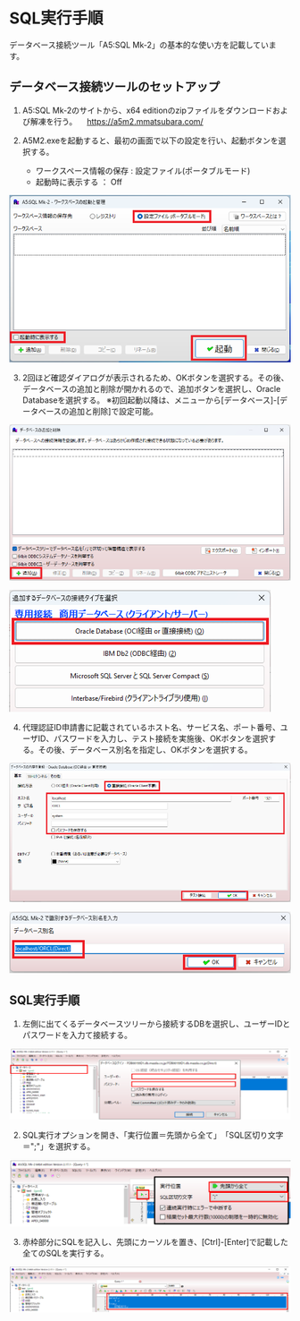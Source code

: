 # SQL実行手順

データベース接続ツール「A5:SQL Mk-2」の基本的な使い方を記載しています。

## データベース接続ツールのセットアップ

1. A5:SQL Mk-2のサイトから、x64 editionのzipファイルをダウンロードおよび解凍を行う。
　https://a5m2.mmatsubara.com/

2. A5M2.exeを起動すると、最初の画面で以下の設定を行い、起動ボタンを選択する。
   - ワークスペース情報の保存 : 設定ファイル(ポータブルモード)
   - 起動時に表示する ： Off

![alt text](https://raw.githubusercontent.com/atoji0/outsystem_dev/main/wiki/image/SQL実行手順/image.png?token=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)

3. 2回ほど確認ダイアログが表示されるため、OKボタンを選択する。その後、データベースの追加と削除が開かれるので、追加ボタンを選択し、Oracle Databaseを選択する。
※初回起動以降は、メニューから[データベース]-[データベースの追加と削除]で設定可能。

![alt text](https://raw.githubusercontent.com/atoji0/outsystem_dev/main/wiki/image/SQL実行手順/image-1.png?token=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)

![alt text](https://raw.githubusercontent.com/atoji0/outsystem_dev/main/wiki/image/SQL実行手順/image-2.png?token=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)

4. 代理認証ID申請書に記載されているホスト名、サービス名、ポート番号、ユーザID、パスワードを入力し、テスト接続を実施後、OKボタンを選択する。その後、データベース別名を指定し、OKボタンを選択する。

![alt text](https://raw.githubusercontent.com/atoji0/outsystem_dev/main/wiki/image/SQL実行手順/image-3.png?token=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)

![alt text](https://raw.githubusercontent.com/atoji0/outsystem_dev/main/wiki/image/SQL実行手順/image-4.png?token=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)

## SQL実行手順

1. 左側に出てくるデータベースツリーから接続するDBを選択し、ユーザーIDとパスワードを入力て接続する。

![alt text](https://raw.githubusercontent.com/atoji0/outsystem_dev/main/wiki/image/SQL実行手順/image-5.png?token=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)

2. SQL実行オプションを開き、「実行位置＝先頭から全て」　「SQL区切り文字＝";"」を選択する。

![alt text](https://raw.githubusercontent.com/atoji0/outsystem_dev/main/wiki/image/SQL実行手順/image-6.png?token=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)

3. 赤枠部分にSQLを記入し、先頭にカーソルを置き、[Ctrl]-[Enter]で記載した全てのSQLを実行する。

![alt text](https://raw.githubusercontent.com/atoji0/outsystem_dev/main/wiki/image/SQL実行手順/image-7.png?token=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)